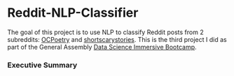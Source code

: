 # Reddit-NLP-Classifier
The goal of this project is to use NLP to classify Reddit posts from 2 subreddits: [OCPoetry](https://www.reddit.com/r/OCPoetry) and [shortscarystories](https://www.reddit.com/r/shortscarystories/). This is the third project I did as part of the General Assembly [Data Science Immersive Bootcamp](https://generalassemb.ly/education/data-science-immersive-remote).

### Executive Summary
